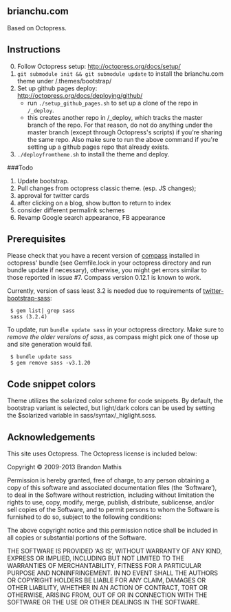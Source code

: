 ## brianchu.com

Based on Octopress.

## Instructions

0. Follow Octopress setup: <http://octopress.org/docs/setup/>
1. `git submodule init && git submodule update` to install the brianchu.com theme under /.themes/bootstrap/
2. Set up github pages deploy: <http://octopress.org/docs/deploying/github/>
    * run `./setup_github_pages.sh` to set up a clone of the repo in `/_deploy`.
    * this creates another repo in /_deploy, which tracks the master branch of the repo. For that reason, do not do anything under the master branch (except through Octopress's scripts) if you're sharing the same repo. Also make sure to run the above command if you're setting up a github pages repo that already exists.
3. `./deployfromtheme.sh` to install the theme and deploy.

###Todo

1. Update bootstrap.
2. Pull changes from octopress classic theme. (esp. JS changes);
3. approval for twitter cards
5. after clicking on a blog, show button to return to index
7. consider different permalink schemes
8. Revamp Google search appearance, FB appearance

## Prerequisites

Please check that you have a recent version of [compass](http://compass-style.org/) installed in octopress' bundle
(see Gemfile.lock in your octopress directory and run bundle update if necessary), otherwise, you might get errors
similar to those reported in issue #7. Compass version 0.12.1 is known to work.

Currently, version of sass least 3.2 is needed due to requirements of [twitter-bootstrap-sass](https://github.com/jlong/sass-twitter-bootstrap):

     $ gem list| grep sass
     sass (3.2.4)

To update, run ````bundle update sass```` in your octopress directory. Make sure to *remove the older versions of sass*,
as compass might pick one of those up and site generation would fail.

     $ bundle update sass
     $ gem remove sass -v3.1.20


## Code snippet colors

Theme utilizes the solarized color scheme for code snippets. By default, the
bootstrap variant is selected, but light/dark colors can be used by setting
the $solarized variable in sass/syntax/\_higlight.scss.


## Acknowledgements

This site uses Octopress. The Octopress license is included below:

Copyright © 2009-2013 Brandon Mathis

Permission is hereby granted, free of charge, to any person obtaining a copy of this software and associated documentation files (the ‘Software’), to deal in the Software without restriction, including without limitation the rights to use, copy, modify, merge, publish, distribute, sublicense, and/or sell copies of the Software, and to permit persons to whom the Software is furnished to do so, subject to the following conditions:

The above copyright notice and this permission notice shall be included in all copies or substantial portions of the Software.

THE SOFTWARE IS PROVIDED ‘AS IS’, WITHOUT WARRANTY OF ANY KIND, EXPRESS OR IMPLIED, INCLUDING BUT NOT LIMITED TO THE WARRANTIES OF MERCHANTABILITY, FITNESS FOR A PARTICULAR PURPOSE AND NONINFRINGEMENT. IN NO EVENT SHALL THE AUTHORS OR COPYRIGHT HOLDERS BE LIABLE FOR ANY CLAIM, DAMAGES OR OTHER LIABILITY, WHETHER IN AN ACTION OF CONTRACT, TORT OR OTHERWISE, ARISING FROM, OUT OF OR IN CONNECTION WITH THE SOFTWARE OR THE USE OR OTHER DEALINGS IN THE SOFTWARE.
